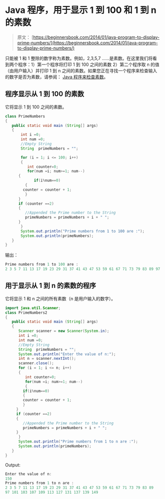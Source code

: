# Java 程序，用于显示 1 到 100 和 1 到 n 的素数

> 原文： [https://beginnersbook.com/2014/01/java-program-to-display-prime-numbers/](https://beginnersbook.com/2014/01/java-program-to-display-prime-numbers/)

只能被 1 和 1 整除的数字称为素数。例如，2,3,5,7 ......是素数。在这里我们将看到两个程序：1）第一个程序将打印 1 到 100 之间的素数 2）第二个程序取 n 的值（由用户输入）并打印 1 到 n 之间的素数。如果您正在寻找一个程序来检查输入的数字是否为素数，请参阅： [Java 程序来检查素数](https://beginnersbook.com/2014/01/java-program-to-check-prime-number/)。

## 程序显示从 1 到 100 的素数

它将显示 1 到 100 之间的素数。

```java
class PrimeNumbers
{
   public static void main (String[] args)
   {		
       int i =0;
       int num =0;
       //Empty String
       String  primeNumbers = "";

       for (i = 1; i <= 100; i++)         
       { 		  	  
          int counter=0; 	  
          for(num =i; num>=1; num--)
	  {
             if(i%num==0)
	     {
 		counter = counter + 1;
	     }
	  }
	  if (counter ==2)
	  {
	     //Appended the Prime number to the String
	     primeNumbers = primeNumbers + i + " ";
	  }	
       }	
       System.out.println("Prime numbers from 1 to 100 are :");
       System.out.println(primeNumbers);
   }
}
```

输出：

```java
Prime numbers from 1 to 100 are :
2 3 5 7 11 13 17 19 23 29 31 37 41 43 47 53 59 61 67 71 73 79 83 89 97
```

## 用于显示从 1 到 n 的素数的程序

它将显示 1 和 n 之间的所有素数（n 是用户输入的数字）。

```java
import java.util.Scanner;
class PrimeNumbers2
{
   public static void main (String[] args)
   {		
      Scanner scanner = new Scanner(System.in);
      int i =0;
      int num =0;
      //Empty String
      String  primeNumbers = "";
      System.out.println("Enter the value of n:");
      int n = scanner.nextInt();
      scanner.close();
      for (i = 1; i <= n; i++)  	   
      { 		 		  
         int counter=0; 		  
         for(num =i; num>=1; num--)
         {
	    if(i%num==0)
	    {
		counter = counter + 1;
	    }
	 }
	 if (counter ==2)
	 {
	    //Appended the Prime number to the String
	    primeNumbers = primeNumbers + i + " ";
	 }	
      }	
      System.out.println("Prime numbers from 1 to n are :");
      System.out.println(primeNumbers);
   }
}
```

Output:

```java
Enter the value of n:
150
Prime numbers from 1 to n are :
2 3 5 7 11 13 17 19 23 29 31 37 41 43 47 53 59 61 67 71 73 79 83 89 
97 101 103 107 109 113 127 131 137 139 149
```